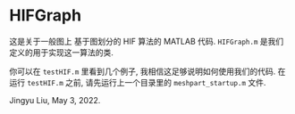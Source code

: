 # HIFGraph

这是关于一般图上 基于图划分的 HIF 算法的 MATLAB 代码. `HIFGraph.m` 是我们定义的用于实现这一算法的类.

你可以在 `testHIF.m` 里看到几个例子, 我相信这足够说明如何使用我们的代码. 在运行 `testHIF.m` 之前, 请先运行上一个目录里的 `meshpart_startup.m` 文件.

Jingyu Liu, May 3, 2022.
